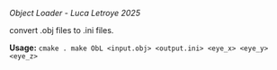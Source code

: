 *Object Loader - Luca Letroye 2025*

convert .obj files to .ini files.

**Usage:**
`
cmake .
make
ObL <input.obj> <output.ini> <eye_x> <eye_y> <eye_z>
`


